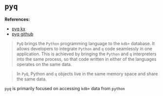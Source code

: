 # `pyq`

**References:**
- [pyq kx][pyq-kx]
- [pyq github][pyq-github]

> `PyQ` brings the `Python` programming language to the `kdb+` database. It allows developers to integrate
> `Python` and `q` code seamlessly in one application. This is achieved by bringing the `Python` and `q`
> interpreters into the same process, so that code written in either of the languages operates on the
> same data.
 
> In `PyQ`, Python and `q` objects live in the same memory space and share the same data.

`pyq` is primarily focused on accessing `kdb+` data from `python`

[pyq-github]: https://github.com/KxSystems/pyq
[pyq-kx]: https://code.kx.com/q/interfaces/pyq/
